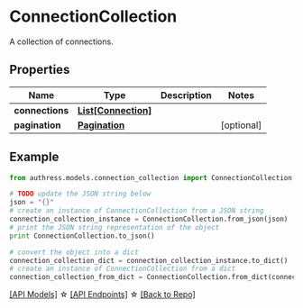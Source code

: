 # ConnectionCollection

A collection of connections.

## Properties
Name | Type | Description | Notes
------------ | ------------- | ------------- | -------------
**connections** | [**List[Connection]**](Connection.md) |  | 
**pagination** | [**Pagination**](Pagination.md) |  | [optional] 

## Example

```python
from authress.models.connection_collection import ConnectionCollection

# TODO update the JSON string below
json = "{}"
# create an instance of ConnectionCollection from a JSON string
connection_collection_instance = ConnectionCollection.from_json(json)
# print the JSON string representation of the object
print ConnectionCollection.to_json()

# convert the object into a dict
connection_collection_dict = connection_collection_instance.to_dict()
# create an instance of ConnectionCollection from a dict
connection_collection_from_dict = ConnectionCollection.from_dict(connection_collection_dict)
```
[[API Models]](./README.md#documentation-for-models) ☆ [[API Endpoints]](./README.md#documentation-for-api-endpoints) ☆ [[Back to Repo]](../README.md)


